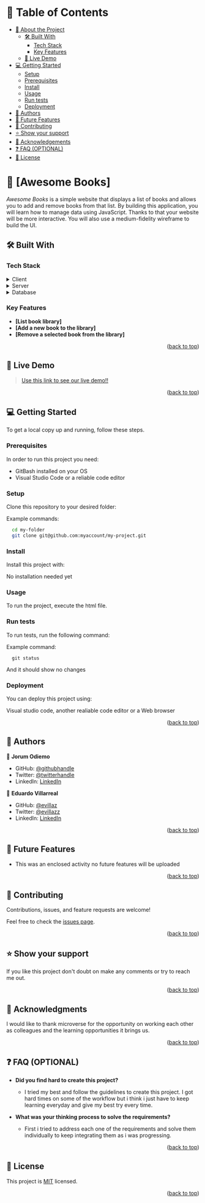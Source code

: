 <a name="readme-top"></a>

<!--
HOW TO USE:
This is an example of how you may give instructions on setting up your project locally.

Modify this file to match your project and remove sections that don't apply.

REQUIRED SECTIONS:
- Table of Contents
- About the Project
  - Built With
  - Live Demo
- Getting Started
- Authors
- Future Features
- Contributing
- Show your support
- Acknowledgements
- License

OPTIONAL SECTIONS:
- FAQ

After you're finished please remove all the comments and instructions!
-->

<!-- TABLE OF CONTENTS -->

# 📗 Table of Contents

- [📖 About the Project](#about-project)
  - [🛠 Built With](#built-with)
    - [Tech Stack](#tech-stack)
    - [Key Features](#key-features)
  - [🚀 Live Demo](#live-demo)
- [💻 Getting Started](#getting-started)
  - [Setup](#setup)
  - [Prerequisites](#prerequisites)
  - [Install](#install)
  - [Usage](#usage)
  - [Run tests](#run-tests)
  - [Deployment](#triangular_flag_on_post-deployment)
- [👥 Authors](#authors)
- [🔭 Future Features](#future-features)
- [🤝 Contributing](#contributing)
- [⭐️ Show your support](#support)
- [🙏 Acknowledgements](#acknowledgements)
- [❓ FAQ (OPTIONAL)](#faq)
- [📝 License](#license)

<!-- PROJECT DESCRIPTION -->

# 📖 [Awesome Books] <a name="about-project"></a>

*Awesome Books* is a simple website that displays a list of books and allows you to add and remove books from that list. By building this application, you will learn how to manage data using JavaScript. Thanks to that your website will be more interactive. You will also use a medium-fidelity wireframe to build the UI.

## 🛠 Built With <a name="built-with"></a>

### Tech Stack <a name="tech-stack"></a>

<details>
  <summary>Client</summary>
  <ul>
    <li><a href="">HTML</a></li>
    <li><a href="">JS</a></li>
  </ul>
</details>
<details>
  <summary>Server</summary>
  <ul>
    <li><a href="https://expressjs.com/">Express.js</a></li>
  </ul>
</details>

<details>
<summary>Database</summary>
  <ul>
    <li><a href="https://www.postgresql.org/">PostgreSQL</a></li>
  </ul>
</details>

<!-- Features -->

### Key Features <a name="key-features"></a>

- **[List book library]**
- **[Add a new book to the library]**
- **[Remove a selected book from the library]**

<p align="right">(<a href="#readme-top">back to top</a>)</p>

<!-- LIVE DEMO -->

## 🚀 Live Demo <a name="live-demo"></a>

> [Use this link to see our live demo!!](https://evillaz.github.io/awesome-books/AwesomeBooks/)

<!-- - [Live Demo Link](https://yourdeployedapplicationlink.com) -->

<p align="right">(<a href="#readme-top">back to top</a>)</p>

<!-- GETTING STARTED -->

## 💻 Getting Started <a name="getting-started"></a>

To get a local copy up and running, follow these steps.

### Prerequisites

In order to run this project you need:
- GitBash installed on your OS 
- Visual Studio Code or a reliable code editor

### Setup

Clone this repository to your desired folder:


Example commands:

```sh
  cd my-folder
  git clone git@github.com:myaccount/my-project.git
```

### Install

Install this project with:

No installation needed yet
<!--
Example command:

```sh
  cd my-project
  gem install
```
--->

### Usage

To run the project, execute the html file.

<!--
Example command:

```sh
  rails server
```
--->

### Run tests

To run tests, run the following command:

Example command:

```
  git status
```

And it should show no changes


### Deployment


You can deploy this project using:

Visual studio code, another realiable code editor or a Web browser

<p align="right">(<a href="#readme-top">back to top</a>)</p>

<!-- AUTHORS -->

## 👥 Authors <a name="authors"></a>

👤 **Jorum Odiemo**

- GitHub: [@githubhandle](https://github.com/JOdiemo)
- Twitter: [@twitterhandle](https://twitter.com/jorumodiemo)
- LinkedIn: [LinkedIn](https://linkedin.com/in/jorumodiemo)

👤 **Eduardo Villarreal**

- GitHub: [@evillaz](https://github.com/evillaz)
- Twitter: [@evillazz](https://twitter.com/evillazz)
- LinkedIn: [LinkedIn](https://linkedin.com/in/eduardo-villarreal-144a8925a)

<p align="right">(<a href="#readme-top">back to top</a>)</p>

<!-- FUTURE FEATURES -->

## 🔭 Future Features <a name="future-features"></a>

- This was an enclosed activity no future features will be uploaded

<p align="right">(<a href="#readme-top">back to top</a>)</p>

<!-- CONTRIBUTING -->

## 🤝 Contributing <a name="contributing"></a>

Contributions, issues, and feature requests are welcome!

Feel free to check the [issues page](../../issues/).

<p align="right">(<a href="#readme-top">back to top</a>)</p>

<!-- SUPPORT -->

## ⭐️ Show your support <a name="support"></a>

If you like this project  don't doubt on make any comments or try to reach me out.

<p align="right">(<a href="#readme-top">back to top</a>)</p>

<!-- ACKNOWLEDGEMENTS -->

## 🙏 Acknowledgments <a name="acknowledgements"></a>

<!-- Give credit to everyone who inspired your codebase. -->

I would like to thank microverse for the opportunity on working each other as colleagues and the learning opportunities it brings us.

<p align="right">(<a href="#readme-top">back to top</a>)</p>

<!-- FAQ (optional) -->

## ❓ FAQ (OPTIONAL) <a name="faq"></a>

- **Did you find hard to create this project?**

  - I tried my best and follow the guidelines to create this project. I got hard times on some of the workflow but i think i just have to keep learning everyday and give my best try every time.

- **What was your thinking process to solve the requirements?**

  - First i tried to address each one of the requirements and solve them individually to keep integrating them as i was progressing.

<p align="right">(<a href="#readme-top">back to top</a>)</p>

<!-- LICENSE -->

## 📝 License <a name="license"></a>

This project is [MIT](/LICENSE.md) licensed.

<p align="right">(<a href="#readme-top">back to top</a>)</p>
